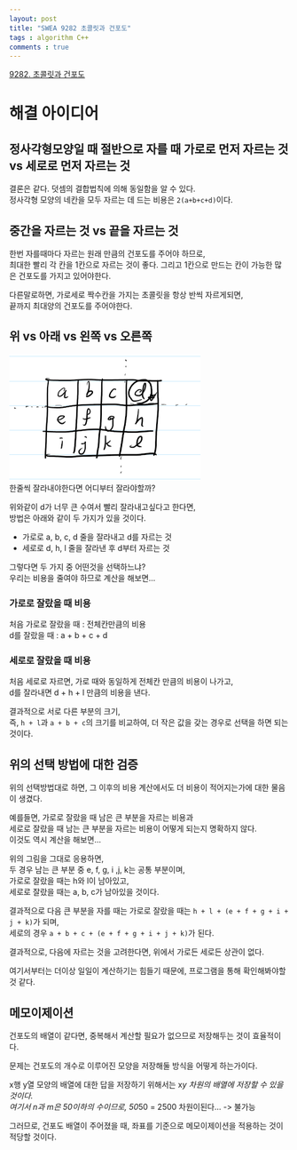 ```yaml
---
layout: post
title: "SWEA 9282 초콜릿과 건포도"
tags : algorithm C++
comments : true
---
```


[9282. 초콜릿과 건포도](https://swexpertacademy.com/main/code/problem/problemDetail.do?contestProbId=AW9j-qfacIEDFAUY&categoryId=AW9j-qfacIEDFAUY&categoryType=CODE&&&)  


# 해결 아이디어
## 정사각형모양일 때 절반으로 자를 때 가로로 먼저 자르는 것 vs 세로로 먼저 자르는 것  
 결론은 같다. 덧셈의 결합법칙에 의해 동일함을 알 수 있다.  
정사각형 모양의 네칸을 모두 자르는 데 드는 비용은 `2(a+b+c+d)`이다.

## 중간을 자르는 것 vs 끝을 자르는 것
 한번 자를때마다 자르는 원래 만큼의 건포도를 주어야 하므로,  
 최대한 빨리 각 칸을 1칸으로 자르는 것이 좋다. 그리고 1칸으로 만드는 칸이 가능한 많은 건포도를 가지고 있어야한다.  

 다른말로하면, 가로세로 짝수칸을 가지는 초콜릿을 항상 반씩 자르게되면,  
 끝까지 최대양의 건포도를 주어야한다.

## 위 vs 아래 vs 왼쪽 vs 오른쪽
 ![예시1](https://github.com/leeseho/leeseho.github.io/blob/master/_posts/images/2020-03-16-22-35-18.png?raw=true)  
 한줄씩 잘라내야한다면 어디부터 잘라야할까?  

 위와같이 d가 너무 큰 수여서 빨리 잘라내고싶다고 한다면,  
 방법은 아래와 같이 두 가지가 있을 것이다.  

- 가로로 a, b, c, d 줄을 잘라내고 d를 자르는 것
- 세로로 d, h, l 줄을 잘라낸 후 d부터 자르는 것

 그렇다면 두 가지 중 어떤것을 선택하느냐?  
 우리는 비용을 줄여야 하므로 계산을 해보면...  

### 가로로 잘랐을 때 비용  
처음 가로로 잘랐을 때 : 전체칸만큼의 비용  
d를 잘랐을 때 : a + b + c + d

### 세로로 잘랐을 때 비용
처음 세로로 자르면, 가로 때와 동일하게 전체칸 만큼의 비용이 나가고,  
d를 잘라내면 d + h + l 만큼의 비용을 낸다.

결과적으로 서로 다른 부분의 크기,   
즉, `h + l`과 `a + b + c`의 크기를 비교하여,
더 작은 값을 갖는 경우로 선택을 하면 되는 것이다.

## 위의 선택 방법에 대한 검증
 위의 선택방법대로 하면, 그 이후의 비용 계산에서도 더 비용이 적어지는가에 대한 물음이 생겼다.

 예를들면, 가로로 잘랐을 때 남은 큰 부분을 자르는 비용과  
 세로로 잘랐을 때 남는 큰 부분을 자르는 비용이 어떻게 되는지 명확하지 않다.  
 이것도 역시 계산을 해보면...  
 
 위의 그림을 그대로 응용하면,  
 두 경우 남는 큰 부분 중 e, f, g, i ,j, k는 공통 부분이며,  
 가로로 잘랐을 때는 h와 l이 남아있고,  
 세로로 잘랐을 때는 a, b, c가 남아있을 것이다.

 결과적으로 다음 큰 부분을 자를 때는 가로로 잘랐을 때는 `h + l + (e + f + g + i + j + k)`가 되며,  
 세로의 경우 `a + b + c + (e + f + g + i + j + k)`가 된다. 


 결과적으로, 다음에 자르는 것을 고려한다면, 위에서 가로든 세로든 상관이 없다.

여기서부터는 더이상 일일이 계산하기는 힘들기 때문에, 프로그램을 통해 확인해봐야할 것 같다.
 

## 메모이제이션
  건포도의 배열이 같다면, 중복해서 계산할 필요가 없으므로 저장해두는 것이 효율적이다.  

 문제는 건포도의 개수로 이루어진 모양을 저장해둘 방식을 어떻게 하는가이다.
 
 x행 y열 모양의 배열에 대한 답을 저장하기 위해서는 x*y 차원의 배열에 저장할 수 있을 것이다.  
 여기서 n과 m은 50이하의 수이므로, 50*50 = 2500 차원이된다...  -> 불가능  


 그러므로, 건포도 배열이 주어졌을 때, 좌표를 기준으로 메모이제이션을 적용하는 것이 적당할 것이다.


